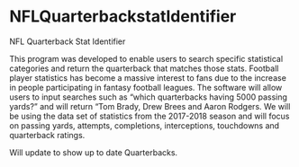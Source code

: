 # NFLQuarterbackstatIdentifier
NFL Quarterback Stat Identifier
 
This program was developed to enable users to search specific statistical categories and return the quarterback that matches those stats. Football player statistics has become a massive interest to fans due to the increase in people participating in fantasy football leagues. The software will allow users to input searches such as “which quarterbacks having 5000 passing yards?” and will return “Tom Brady, Drew Brees and Aaron Rodgers. We will be using the data set of statistics from the 2017-2018 season and will focus on passing yards, attempts, completions, interceptions, touchdowns and quarterback ratings. 

Will update to show up to date Quarterbacks.

